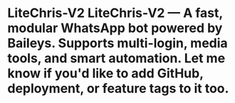 # LiteChris-V2   LiteChris-V2 — A fast, modular WhatsApp bot powered by Baileys. Supports multi-login, media tools, and smart automation.    Let me know if you'd like to add GitHub, deployment, or feature tags to it too.
